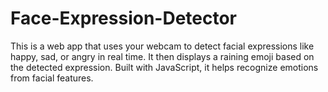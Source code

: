 # Face-Expression-Detector
This is a web app that uses your webcam to detect facial expressions like happy, sad, or angry in real time. It then displays a raining emoji based on the detected expression. Built with JavaScript, it helps recognize emotions from facial features.
